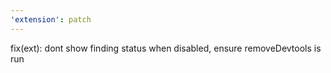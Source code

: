 ```yaml
---
'extension': patch
---
```


fix(ext): dont show finding status when disabled, ensure removeDevtools is run
